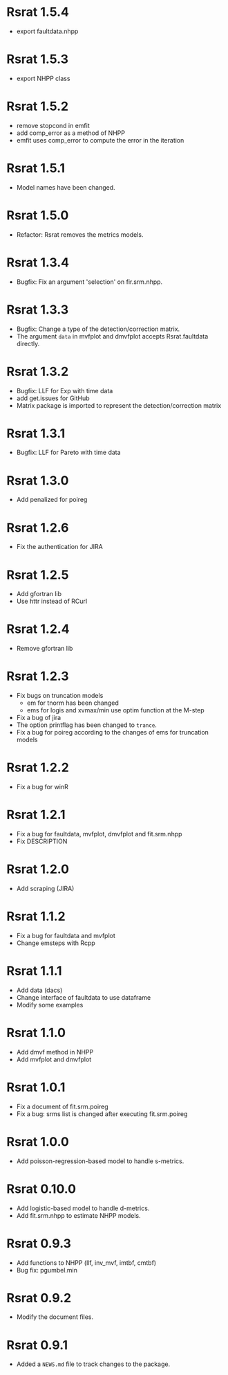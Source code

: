 # Rsrat 1.5.4

* export faultdata.nhpp 

# Rsrat 1.5.3

* export NHPP class

# Rsrat 1.5.2

* remove stopcond in emfit
* add comp_error as a method of NHPP
* emfit uses comp_error to compute the error in the iteration

# Rsrat 1.5.1

* Model names have been changed.

# Rsrat 1.5.0

* Refactor: Rsrat removes the metrics models.

# Rsrat 1.3.4

* Bugfix: Fix an argument 'selection' on fir.srm.nhpp.

# Rsrat 1.3.3

* Bugfix: Change a type of the detection/correction matrix.
* The argument `data` in mvfplot and dmvfplot accepts Rsrat.faultdata directly.

# Rsrat 1.3.2

* Bugfix: LLF for Exp with time data
* add get.issues for GitHub
* Matrix package is imported to represent the detection/correction matrix

# Rsrat 1.3.1

* Bugfix: LLF for Pareto with time data

# Rsrat 1.3.0

* Add penalized for poireg

# Rsrat 1.2.6

* Fix the authentication for JIRA

# Rsrat 1.2.5

* Add gfortran lib
* Use httr instead of RCurl

# Rsrat 1.2.4

* Remove gfortran lib

# Rsrat 1.2.3

* Fix bugs on truncation models
  - em for tnorm has been changed
  - ems for logis and xvmax/min use optim function at the M-step
* Fix a bug of jira
* The option printflag has been changed to `trance`.
* Fix a bug for poireg according to the changes of ems for truncation models

# Rsrat 1.2.2

* Fix a bug for winR

# Rsrat 1.2.1

* Fix a bug for faultdata, mvfplot, dmvfplot and fit.srm.nhpp
* Fix DESCRIPTION

# Rsrat 1.2.0

* Add scraping (JIRA)

# Rsrat 1.1.2

* Fix a bug for faultdata and mvfplot
* Change emsteps with Rcpp

# Rsrat 1.1.1

* Add data (dacs)
* Change interface of faultdata to use dataframe
* Modify some examples

# Rsrat 1.1.0

* Add dmvf method in NHPP
* Add mvfplot and dmvfplot

# Rsrat 1.0.1

* Fix a document of fit.srm.poireg
* Fix a bug: srms list is changed after executing fit.srm.poireg

# Rsrat 1.0.0

* Add poisson-regression-based model to handle s-metrics.

# Rsrat 0.10.0

* Add logistic-based model to handle d-metrics.
* Add fit.srm.nhpp to estimate NHPP models.

# Rsrat 0.9.3

* Add functions to NHPP (llf, inv_mvf, imtbf, cmtbf)
* Bug fix: pgumbel.min

# Rsrat 0.9.2

* Modify the document files.

# Rsrat 0.9.1

* Added a `NEWS.md` file to track changes to the package.
